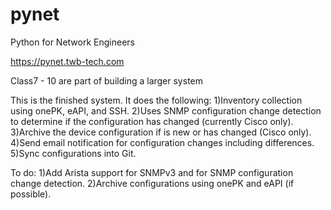pynet
=====

Python for Network Engineers

https://pynet.twb-tech.com


Class7 - 10 are part of building a larger system 

This is the finished system. It does the following:
1)Inventory collection using onePK, eAPI, and SSH.
2)Uses SNMP configuration change detection to determine if the configuration
  has changed (currently Cisco only).
3)Archive the device configuration if is new or has changed (Cisco only).
4)Send email notification for configuration changes including differences.
5)Sync configurations into Git.


To do:
1)Add Arista support for SNMPv3 and for SNMP configuration change detection.
2)Archive configurations using onePK and eAPI (if possible).

